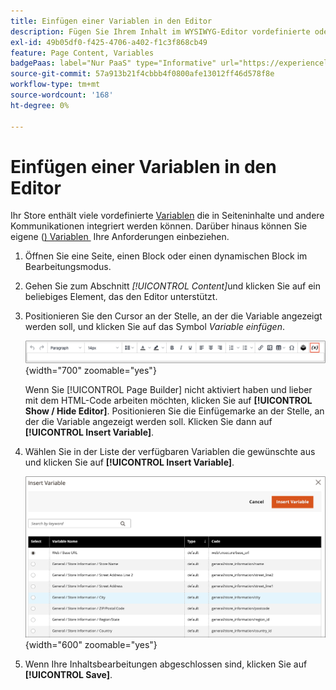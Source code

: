 ```yaml
---
title: Einfügen einer Variablen in den Editor
description: Fügen Sie Ihrem Inhalt im WYSIWYG-Editor vordefinierte oder benutzerdefinierte Variablen hinzu.
exl-id: 49b05df0-f425-4706-a402-f1c3f868cb49
feature: Page Content, Variables
badgePaas: label="Nur PaaS" type="Informative" url="https://experienceleague.adobe.com/de/docs/commerce/user-guides/product-solutions" tooltip="Gilt nur für Adobe Commerce in Cloud-Projekten (von Adobe verwaltete PaaS-Infrastruktur) und lokale Projekte."
source-git-commit: 57a913b21f4cbbb4f0800afe13012ff46d578f8e
workflow-type: tm+mt
source-wordcount: '168'
ht-degree: 0%

---
```


# Einfügen einer Variablen in den Editor

Ihr Store enthält viele vordefinierte [Variablen](../systems/variables-predefined.md) die in Seiteninhalte und andere Kommunikationen integriert werden können. Darüber hinaus können Sie eigene ([) Variablen &#x200B;](../systems/variables-custom.md) Ihre Anforderungen einbeziehen.

1. Öffnen Sie eine Seite, einen Block oder einen dynamischen Block im Bearbeitungsmodus.

1. Gehen Sie zum Abschnitt _[!UICONTROL Content]_&#x200B;und klicken Sie auf ein beliebiges Element, das den Editor unterstützt.

1. Positionieren Sie den Cursor an der Stelle, an der die Variable angezeigt werden soll, und klicken Sie auf das Symbol _Variable einfügen_.

   ![Editor-Symbolleiste - Variable einfügen](./assets/editor-toolbar-variable-button.png){width="700" zoomable="yes"}

   Wenn Sie [!UICONTROL Page Builder] nicht aktiviert haben und lieber mit dem HTML-Code arbeiten möchten, klicken Sie auf **[!UICONTROL Show / Hide Editor]**. Positionieren Sie die Einfügemarke an der Stelle, an der die Variable angezeigt werden soll. Klicken Sie dann auf **[!UICONTROL Insert Variable]**.

1. Wählen Sie in der Liste der verfügbaren Variablen die gewünschte aus und klicken Sie auf **[!UICONTROL Insert Variable]**.

   ![Seite „Variable einfügen](./assets/content-insert-variable.png){width="600" zoomable="yes"}

1. Wenn Ihre Inhaltsbearbeitungen abgeschlossen sind, klicken Sie auf **[!UICONTROL Save]**.
